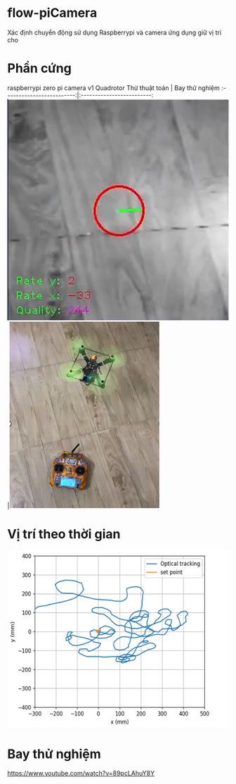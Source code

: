 # flow-piCamera
Xác định chuyển động sử dụng Raspberrypi và camera ứng dụng giữ vị trí cho
# Phần cứng
raspberrypi zero
pi camera v1
Quadrotor
Thử thuật toán              |  Bay thử nghiệm
:-------------------------:|:-------------------------:
![exampl](./Picture1.png)  |![exampl](./Picture2.png)
# Vị trí theo thời gian
![exampl](./Picture3.png)

# Bay thử nghiệm
https://www.youtube.com/watch?v=89pcLAhuY8Y

